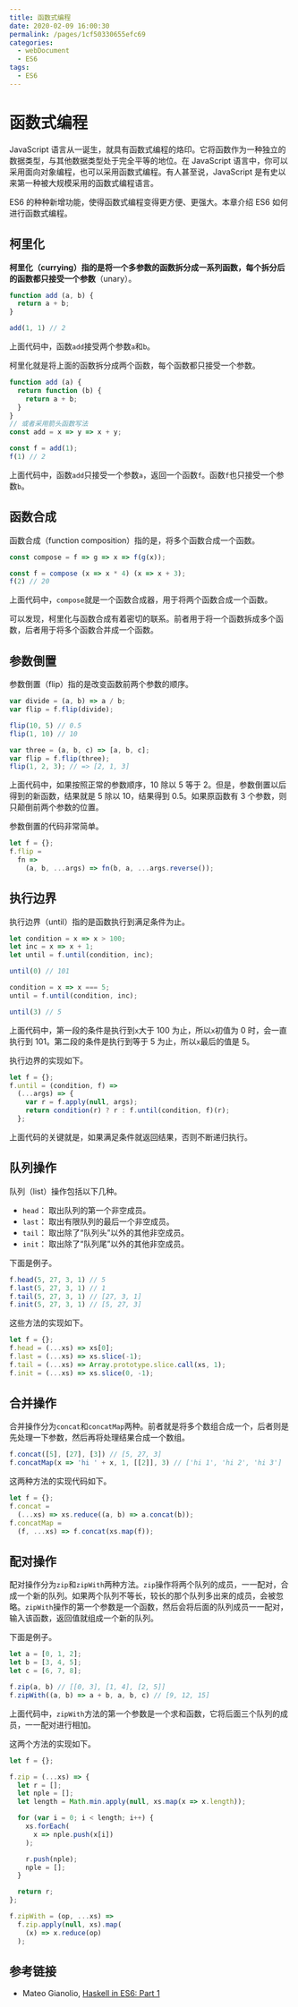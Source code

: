 ```yaml
---
title: 函数式编程
date: 2020-02-09 16:00:30
permalink: /pages/1cf50330655efc69
categories:
  - webDocument
  - ES6
tags:
  - ES6
---
```

# 函数式编程

JavaScript 语言从一诞生，就具有函数式编程的烙印。它将函数作为一种独立的数据类型，与其他数据类型处于完全平等的地位。在 JavaScript 语言中，你可以采用面向对象编程，也可以采用函数式编程。有人甚至说，JavaScript 是有史以来第一种被大规模采用的函数式编程语言。
<!-- more -->
ES6 的种种新增功能，使得函数式编程变得更方便、更强大。本章介绍 ES6 如何进行函数式编程。

## 柯里化

**柯里化（currying）指的是将一个多参数的函数拆分成一系列函数，每个拆分后的函数都只接受一个参数**（unary）。

```javascript
function add (a, b) {
  return a + b;
}

add(1, 1) // 2
```

上面代码中，函数`add`接受两个参数`a`和`b`。

柯里化就是将上面的函数拆分成两个函数，每个函数都只接受一个参数。

```javascript
function add (a) {
  return function (b) {
    return a + b;
  }
}
// 或者采用箭头函数写法
const add = x => y => x + y;

const f = add(1);
f(1) // 2
```

上面代码中，函数`add`只接受一个参数`a`，返回一个函数`f`。函数`f`也只接受一个参数`b`。

## 函数合成

函数合成（function composition）指的是，将多个函数合成一个函数。

```javascript
const compose = f => g => x => f(g(x));

const f = compose (x => x * 4) (x => x + 3);
f(2) // 20
```

上面代码中，`compose`就是一个函数合成器，用于将两个函数合成一个函数。

可以发现，柯里化与函数合成有着密切的联系。前者用于将一个函数拆成多个函数，后者用于将多个函数合并成一个函数。

## 参数倒置

参数倒置（flip）指的是改变函数前两个参数的顺序。

```javascript
var divide = (a, b) => a / b;
var flip = f.flip(divide);

flip(10, 5) // 0.5
flip(1, 10) // 10

var three = (a, b, c) => [a, b, c];
var flip = f.flip(three);
flip(1, 2, 3); // => [2, 1, 3]
```

上面代码中，如果按照正常的参数顺序，10 除以 5 等于 2。但是，参数倒置以后得到的新函数，结果就是 5 除以 10，结果得到 0.5。如果原函数有 3 个参数，则只颠倒前两个参数的位置。

参数倒置的代码非常简单。

```javascript
let f = {};
f.flip =
  fn =>
    (a, b, ...args) => fn(b, a, ...args.reverse());
```

## 执行边界

执行边界（until）指的是函数执行到满足条件为止。

```javascript
let condition = x => x > 100;
let inc = x => x + 1;
let until = f.until(condition, inc);

until(0) // 101

condition = x => x === 5;
until = f.until(condition, inc);

until(3) // 5
```

上面代码中，第一段的条件是执行到`x`大于 100 为止，所以`x`初值为 0 时，会一直执行到 101。第二段的条件是执行到等于 5 为止，所以`x`最后的值是 5。

执行边界的实现如下。

```javascript
let f = {};
f.until = (condition, f) =>
  (...args) => {
    var r = f.apply(null, args);
    return condition(r) ? r : f.until(condition, f)(r);
  };
```

上面代码的关键就是，如果满足条件就返回结果，否则不断递归执行。

## 队列操作

队列（list）操作包括以下几种。

- `head`： 取出队列的第一个非空成员。
- `last`： 取出有限队列的最后一个非空成员。
- `tail`： 取出除了“队列头”以外的其他非空成员。
- `init`： 取出除了“队列尾”以外的其他非空成员。

下面是例子。

```javascript
f.head(5, 27, 3, 1) // 5
f.last(5, 27, 3, 1) // 1
f.tail(5, 27, 3, 1) // [27, 3, 1]
f.init(5, 27, 3, 1) // [5, 27, 3]
```

这些方法的实现如下。

```javascript
let f = {};
f.head = (...xs) => xs[0];
f.last = (...xs) => xs.slice(-1);
f.tail = (...xs) => Array.prototype.slice.call(xs, 1);
f.init = (...xs) => xs.slice(0, -1);
```

## 合并操作

合并操作分为`concat`和`concatMap`两种。前者就是将多个数组合成一个，后者则是先处理一下参数，然后再将处理结果合成一个数组。

```javascript
f.concat([5], [27], [3]) // [5, 27, 3]
f.concatMap(x => 'hi ' + x, 1, [[2]], 3) // ['hi 1', 'hi 2', 'hi 3']
```

这两种方法的实现代码如下。

```javascript
let f = {};
f.concat =
  (...xs) => xs.reduce((a, b) => a.concat(b));
f.concatMap =
  (f, ...xs) => f.concat(xs.map(f));
```

## 配对操作

配对操作分为`zip`和`zipWith`两种方法。`zip`操作将两个队列的成员，一一配对，合成一个新的队列。如果两个队列不等长，较长的那个队列多出来的成员，会被忽略。`zipWith`操作的第一个参数是一个函数，然后会将后面的队列成员一一配对，输入该函数，返回值就组成一个新的队列。

下面是例子。

```javascript
let a = [0, 1, 2];
let b = [3, 4, 5];
let c = [6, 7, 8];

f.zip(a, b) // [[0, 3], [1, 4], [2, 5]]
f.zipWith((a, b) => a + b, a, b, c) // [9, 12, 15]
```

上面代码中，`zipWith`方法的第一个参数是一个求和函数，它将后面三个队列的成员，一一配对进行相加。

这两个方法的实现如下。

```javascript
let f = {};

f.zip = (...xs) => {
  let r = [];
  let nple = [];
  let length = Math.min.apply(null, xs.map(x => x.length));

  for (var i = 0; i < length; i++) {
    xs.forEach(
      x => nple.push(x[i])
    );

    r.push(nple);
    nple = [];
  }

  return r;
};

f.zipWith = (op, ...xs) =>
  f.zip.apply(null, xs).map(
    (x) => x.reduce(op)
  );
```

## 参考链接

- Mateo Gianolio, [Haskell in ES6: Part 1](http://casualjavascript.com/?1)

